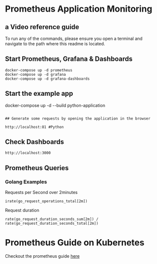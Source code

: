 # Prometheus Application Monitoring
## a Video reference guide

To run any of the commands, please ensure you open a terminal and navigate to the path where this readme is located.

## Start Prometheus, Grafana & Dashboards

```
docker-compose up -d prometheus
docker-compose up -d grafana
docker-compose up -d grafana-dashboards
```


## Start the example app 

docker-compose up -d --build python-application

```

## Generate some requests by opening the application in the browser

http://localhost:81 #Python

```
## Check Dashboards
```
http://localhost:3000

```
## Prometheus Queries
### Golang Examples

Requests per Second over 2minutes
```
irate(go_request_operations_total[2m])
```
Request duration
```
rate(go_request_duration_seconds_sum[2m]) / rate(go_request_duration_seconds_total[2m])
```

# Prometheus Guide on Kubernetes

Checkout the prometheus guide [here](./kubernetes/readme.md)
